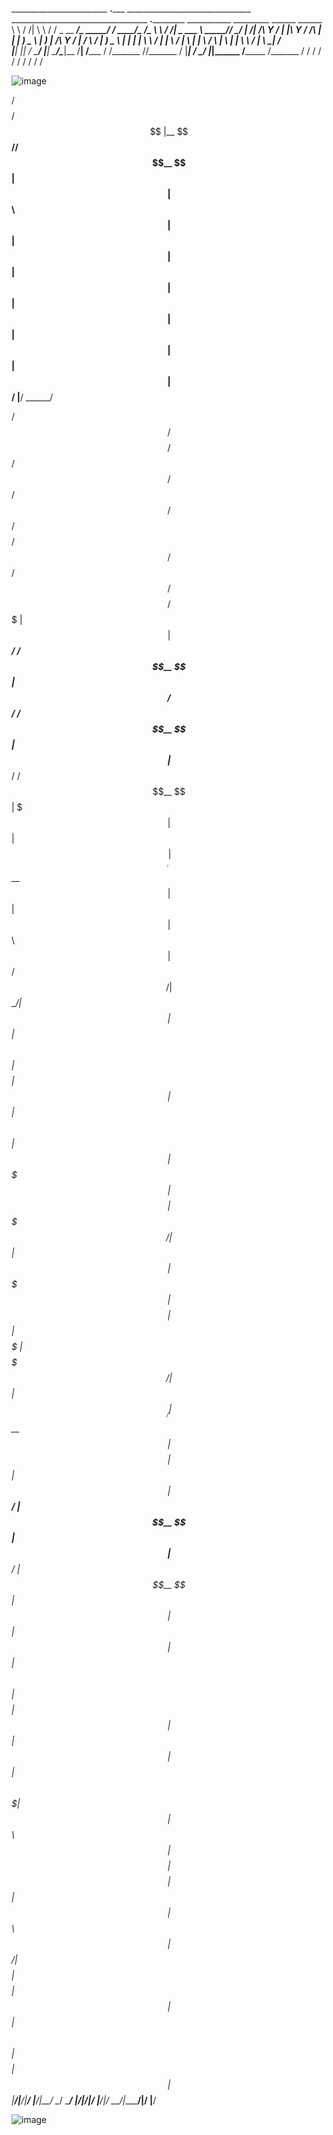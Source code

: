 
________________________   ____._______   _______________________________   __________________________________   ____.____________ ___________ _________
\______   \______   \   \ /   /|   \   \ /   /  _  \__    ___/\_   _____/  /   _____/\_   _____/\______   \   \ /   /|   \_   ___ \\_   _____//   _____/
 |     ___/|       _/\   Y   / |   |\   Y   /  /_\  \|    |    |    __)_   \_____  \  |    __)_  |       _/\   Y   / |   /    \  \/ |    __)_ \_____  \ 
 |    |    |    |   \ \     /  |   | \     /    |    \    |    |        \  /        \ |        \ |    |   \ \     /  |   \     \____|        \/        \
 |____|    |____|_  /  \___/   |___|  \___/\____|__  /____|   /_______  / /_______  //_______  / |____|_  /  \___/   |___|\______  /_______  /_______  /
                  \/                               \/                 \/          \/         \/         \/                       \/        \/        \/ 
                                                                                                                                                         
![image](https://github.com/user-attachments/assets/9712233d-6cb4-4047-8895-1cb4419ac8be)



 /$$$$$$$$ /$$$$$$ 
|__  $$__//$$__  $$
   | $$  | $$  \ $$
   | $$  | $$  | $$
   | $$  | $$  | $$
   | $$  | $$  | $$
   | $$  |  $$$$$$/
   |__/   \______/ 
                   
                   
                   


 /$$       /$$$$$$$$  /$$$$$$  /$$   /$$        /$$$$$$  /$$       /$$$$$$$$  /$$$$$$  /$$   /$$ /$$$$$$$$ /$$$$$$$ 
| $$      | $$_____/ /$$__  $$| $$  /$$/       /$$__  $$| $$      | $$_____/ /$$__  $$| $$$ | $$| $$_____/| $$__  $$
| $$      | $$      | $$  \ $$| $$ /$$/       | $$  \__/| $$      | $$      | $$  \ $$| $$$$| $$| $$      | $$  \ $$
| $$      | $$$$$   | $$$$$$$$| $$$$$/        | $$      | $$      | $$$$$   | $$$$$$$$| $$ $$ $$| $$$$$   | $$$$$$$/
| $$      | $$__/   | $$__  $$| $$  $$        | $$      | $$      | $$__/   | $$__  $$| $$  $$$$| $$__/   | $$__  $$
| $$      | $$      | $$  | $$| $$\  $$       | $$    $$| $$      | $$      | $$  | $$| $$\  $$$| $$      | $$  \ $$
| $$$$$$$$| $$$$$$$$| $$  | $$| $$ \  $$      |  $$$$$$/| $$$$$$$$| $$$$$$$$| $$  | $$| $$ \  $$| $$$$$$$$| $$  | $$
|________/|________/|__/  |__/|__/  \__/       \______/ |________/|________/|__/  |__/|__/  \__/|________/|__/  |__/

![image](https://github.com/user-attachments/assets/d18481f9-085d-41c8-8a0e-f7b1354585fb)
